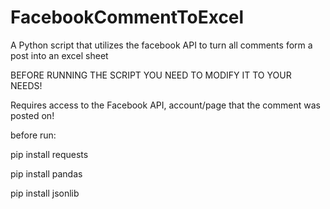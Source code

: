 # FacebookCommentToExcel
A Python script that utilizes the facebook API to turn all comments form a post into an excel sheet

BEFORE RUNNING THE SCRIPT YOU NEED TO MODIFY IT TO YOUR NEEDS!

Requires access to the Facebook API, account/page that the comment was posted on!

before run:

pip install requests

pip install pandas

pip install jsonlib
